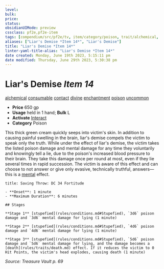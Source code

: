 ```yaml
---
level:
bulk:
price:
status:
obsidianUIMode: preview
cssclass: pf2e,pf2e-item
tags: [compendium/src/pf2e/tv, item/category/poison, trait/alchemical, trait/consumable, trait/contact, trait/divine, trait/enchantment, trait/poison, trait/uncommon]
aliases: ["Liar's Demise *Item 14*", "Liar's Demise"]
title: "Liar's Demise *Item 14*"
linter-yaml-title-alias: "Liar's Demise *Item 14*"
date created: Monday, June 19th 2023, 5:15:11 pm
date modified: Thursday, June 29th 2023, 5:30:38 pm
---
```


# Liar's Demise *Item 14*

[alchemical](rules/traits/alchemical.md) [consumable](rules/traits/consumable.md) [contact](rules/traits/contact.md) [divine](rules/traits/divine.md) [enchantment](rules/traits/enchantment.md) [poison](rules/traits/poison.md) [uncommon](rules/traits/uncommon.md)  

- **Price** 650 gp
- **Usage** held in 1 hand; **Bulk** L
- **Activate** [Interact](rules/actions/interact.md)
- **Category** Poison

This thick green cream quickly seeps into victim's skin. In addition to causing painful swelling in the brain, liar's demise compels the victim to speak only the truth. While under the effect of liar's demise, the victim takes the listed poison damage and mental damage for any time they voluntarily and knowingly tell a lie, due to the poison's increased blood pressure to their brain. They take this damage once per round at most, even if they lie several times in rapid succession. The victim is aware of this effect and can choose to not answer or give only evasive, technically truthful, answers—this is a [mental](rules/traits/mental.md) effect.

```ad-inline-affliction
title: Saving Throw: DC 34 Fortitude

- **Onset**: 1 minute
- **Maximum Duration**: 6 minutes

## Stages

**Stage 1** [stupefied](rules/conditions.md#Stupefied), `3d6` poison damage and `3d6` mental damage for lying (1 minute)

**Stage 2** [stupefied](rules/conditions.md#Stupefied), `4d6` poison damage and `4d6` mental damage for lying (1 minute)

**Stage 3** [stupefied](rules/conditions.md#Stupefied), `5d6` poison damage and `5d6` mental damage for lying, and the damage becomes a [death](rules/traits/death.md) effect. If it reduces the victim to 0 Hit Points, the victim's head explodes, causing death (1 minute)
```

*Source: Treasure Vault p. 69*
